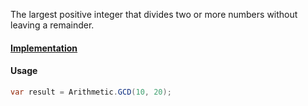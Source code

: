The largest positive integer that divides two or more numbers without leaving a remainder.

#### [Implementation](https://github.com/Timmoth/DsaDotnet/blob/main/DsaDotnet/Arithmetic/GCD.cs)

#### Usage
```cs
var result = Arithmetic.GCD(10, 20);
```